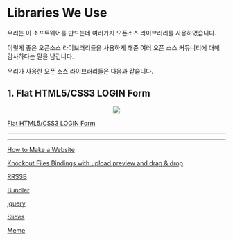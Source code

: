 # Libraries We Use

우리는 이 소프트웨어를 만드는데 여러가지 오픈소스 라이브러리를 사용하였습니다.

이렇게 좋은 오픈소스 라이브러리들을 사용하게 해준 여러 오픈 소스 커뮤니티에 대해 감사하다는 말을 남깁니다.

우리가 사용한 오픈 소스 라이브러리들은 다음과 같습니다.

## 1. Flat HTML5/CSS3 LOGIN Form

<p align="center">
<img src = "https://github.com/gunoong011/test_demo/blob/master/image_test/Flat.png">
<p/>

[Flat HTML5/CSS3 LOGIN Form](https://github.com/gunoong011/os_second_project/blob/master/Library_License/The_MIT_License/Flat_HTML5_License.md)


-------
-------


[How to Make a Website](https://github.com/gunoong011/os_second_project/blob/master/Library_License/The_MIT_License/HowToMakeAWebsiteLicense.md)

[Knockout Files Bindings with upload preview and drag & drop](https://github.com/gunoong011/os_second_project/blob/master/Library_License/The_MIT_License/KnockoutFilesLicense.md)

[RRSSB](https://github.com/gunoong011/os_second_project/blob/master/Library_License/The_MIT_License/RRSSB_LIcense.md)

[Bundler](https://github.com/gunoong011/os_second_project/blob/master/Library_License/The_MIT_License/BundlerLicense.md)

[jquery](https://github.com/gunoong011/os_second_project/blob/master/Library_License/The_MIT_License/jqueryLicense.md)

[Slides](https://github.com/gunoong011/os_second_project/blob/master/Library_License/Apache_License_Version_2.0/SlidesLicense.md)

[Meme](https://github.com/gunoong011/os_second_project/blob/master/Library_License/3-Clause_BSD_License(BSD-3-Clause)/MemeLicense.md)